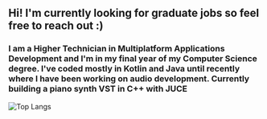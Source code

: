 ## Hi! I'm currently looking for graduate jobs so feel free to reach out :)

### I am a Higher Technician in Multiplatform Applications Development and I'm in my final year of my Computer Science degree. I've coded mostly in Kotlin and Java until recently where I have been working on audio development. Currently building a piano synth VST in C++ with JUCE

![Top Langs](https://github-readme-stats.vercel.app/api/top-langs/?username=MiguelReid&layout=compact&show_icons=true&theme=dracula)
